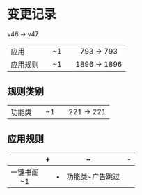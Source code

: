 # 变更记录

v46 -> v47

||||||
|-|:-:|:-:|:-:|:-:|
|应用||~1||793 -> 793|
|应用规则||~1||1896 -> 1896|

## 规则类别

||||||
|-|:-:|:-:|:-:|:-:|
|功能类||~1||221 -> 221|

## 应用规则

||+|~|-|
|:-:|-|-|-|
|一键书阁<br>~1||<li>功能类-广告跳过||
